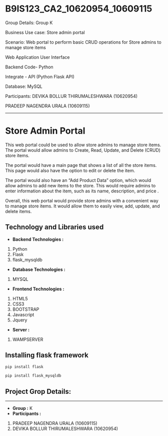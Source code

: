 # B9IS123_CA2_10620954_10609115

Group Details: Group K

Business Use case: Store admin portal

Scenario: Web portal to perform basic CRUD operations for Store admins to manage store items

Web Application User Interface

Backend Code- Python

Integrate - API (Python Flask API)

Database: MySQL

Participants:
DEVIKA BOLLUR THIRUMALESHWARA (10620954)

PRADEEP NAGENDRA URALA (10609115)

-------------------
# Store Admin Portal

This web portal could be used to allow store admins to manage store items. The portal would allow admins to Create, Read, Update, and Delete (CRUD) store items. 

The portal would have a main page that shows a list of all the store items. This page would also have the option to edit or delete the item. 

The portal would also have an “Add Product Data” option, which would allow admins to add new items to the store. This  would require admins to enter information about the item, such as its name, description, and price . 

Overall, this web portal would provide store admins with a convenient way to manage store items. It would allow them to easily view, add, update, and delete items.

## Technology and Libraries used
* **Backend Technologies :**
1. Python
2. Flask
3. flask_mysqldb

* **Database Technologies :**
1. MYSQL

* **Frontend Technologies :**
1. HTML5
2. CSS3
3. BOOTSTRAP
4. Javascript
5. Jquery

* **Server :**
1. WAMPSERVER



## Installing flask framework
```bash
pip install flask
```

```bash
pip install flask_mysqldb
```

## Project Grop Details:
------------------------------
* **Group :** K
*  **Participants :** 

1. PRADEEP NAGENDRA URALA (10609115)
2. DEVIKA BOLLUR THIRUMALESHWARA (10620954)



